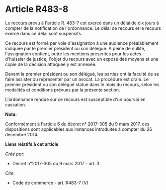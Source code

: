 # Article R483-8

Le recours prévu à l'article R. 483-7 est exercé dans un délai de dix jours à compter de la notification de l'ordonnance. Le
délai de recours et le recours exercé dans ce délai sont suspensifs. 

Ce recours est formé par voie d'assignation à une audience préalablement indiquée par le premier président ou son délégué. A
peine de nullité, l'assignation contient, outre les mentions prescrites pour les actes d'huissier de justice, l'objet du
recours avec un exposé des moyens et une copie de la décision attaquée y est annexée. 

Devant le premier président ou son délégué, les parties ont la faculté de se faire assister ou représenter par un avocat. La
procédure est orale. Le premier président ou son délégué statue dans le mois du recours, selon les modalités et conditions
prévues par la présente section. 

L'ordonnance rendue sur ce recours est susceptible d'un pourvoi en cassation.

**Nota:**

Conformément à l'article 6 du décret n° 2017-305 du 9 mars 2017, ces dispositions sont applicables aux instances introduites
à compter du 26 décembre 2014.

**Liens relatifs à cet article**

_Créé par_:

  - Décret n°2017-305 du 9 mars 2017 - art. 3

_Cite_:

  - Code de commerce - art. R483-7 (V)
